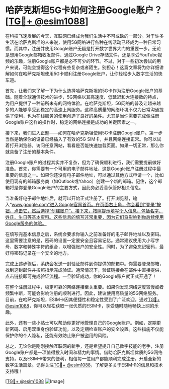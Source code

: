 # 哈萨克斯坦5G卡如何注册Google账户？[[TG💪+ @esim1088](https://t.me/s/esim1088)]

在科技飞速发展的今天，互联网已经成为我们生活中不可或缺的一部分。对于许多生活在哈萨克斯坦的人来说，使用5G网络进行各种在线活动已经成为一种日常习惯。而其中，注册并使用Google账户无疑是打开数字世界大门的重要一步。无论是想用Google邮箱收发邮件、通过Google Drive存储文件，还是享受YouTube视频的乐趣，注册Google账户都是必不可少的环节。不过，对于一些初次尝试的用户来说，可能会觉得这个过程有些复杂或者陌生。别担心！这篇文章将为你详细讲解如何在哈萨克斯坦使用5G卡顺利注册Google账户，让你轻松步入数字生活的快车道。

首先，让我们来了解一下为什么选择哈萨克斯坦的5G卡作为注册Google账户的基础。随着全球通信技术的进步，5G网络以其高速度、低延迟和大连接数的特点，为用户提供了一种前所未有的网络体验。在哈萨克斯坦，5G网络的普及让越来越多的人能够享受到稳定的高速上网服务。这种高质量的网络环境不仅为日常沟通提供了便利，也为在线服务的使用创造了良好的条件。尤其是当你需要完成像注册Google账户这样的操作时，稳定的网络连接是成功的关键因素之一。

接下来，我们进入正题——如何在哈萨克斯坦使用5G卡注册Google账户。第一步当然是确保你的设备已经插入了有效的5G SIM卡，并且网络连接正常。你可以试着打开浏览器，访问任意网站，看看是否能快速加载页面。如果一切正常，那么你就具备了注册的基本条件。

注册Google账户的过程其实并不复杂，但为了确保顺利进行，我们需要提前做好准备。首先，你需要有一个可用的电子邮件地址，这是Google账户注册过程中最重要的信息之一。如果你还没有电子邮件地址，可以通过其他方式申请一个，比如使用现有的邮箱服务商（如Outlook或Yahoo）创建一个新的邮箱。记住，这个邮箱将是你登录Google账户的主要方式，因此务必妥善保管好相关信息。

当准备好电子邮件地址后，就可以开始正式注册了。打开浏览器，输入“www.google.com”进入Google官网首页。在页面右上角，你会看到“登录”按钮，点击它，然后选择“创建账户”。接下来，按照提示填写个人信息，包括名字、姓氏、生日等基本资料。这些信息的填写非常重要，因为它们将影响到你后续使用Google服务的体验。

在填写完基本信息之后，系统会要求你输入之前准备好的电子邮件地址以及密码。这里需要注意的是，密码的设置一定要安全且容易记忆。通常建议使用大小写字母、数字和特殊字符的组合，以增强账户的安全性。同时，为了避免忘记密码，最好将密码记录在一个安全的地方。

完成上述步骤后，系统会发送一封验证邮件到你提供的邮箱中。你需要登录邮箱，找到这封邮件并按照指示完成验证。通常情况下，验证链接会在邮件中直接提供，点击链接即可完成验证流程。一旦验证成功，你的Google账户就正式开通了！

在整个注册过程中，稳定可靠的网络连接至关重要。如果你发现网络速度较慢或者频繁中断，可能会影响注册的顺利进行。因此，建议使用高质量的5G网络服务。目前，在哈萨克斯坦，ESIM卡因其便捷性和稳定性受到了广泛欢迎。通过[TG💪+ @esim1088](https://t.me/s/esim1088)，你可以轻松获取一张优质的ESIM卡，享受随时随地畅快上网的乐趣。

此外，还有一些小贴士可以帮助你更好地管理自己的Google账户。例如，定期更新密码、启用双重身份验证功能，以及定期检查账户的安全设置。这些措施不仅能保护你的个人隐私，还能有效防止账户被盗用的风险。

总之，无论你是刚刚接触互联网的新手，还是希望提升自己数字技能的老手，注册Google账户都是一项值得投入时间和精力的事情。借助哈萨克斯坦优质的5G网络支持，以及ESIM卡带来的便利，相信每一位用户都能顺利完成注册，开启全新的数字生活篇章。记得关注[TG💪+ @esim1088](https://t.me/s/esim1088)，了解更多关于ESIM卡的信息和技术支持哦！

[[TG💪+ @esim1088](https://t.me/s/esim1088) ![Image](https://i.postimg.cc/4NQfJmqS/Snipaste-2025-05-13-00-14-12.png)]